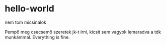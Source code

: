 # hello-world
nem tom micsinálok

Pempő meg csecsemő szeretek jk-t írni, kicsit sem vagyok lemaradva a tdk munkámmal. Everything is fine.
